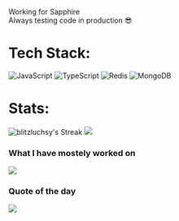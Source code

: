 Working for Sapphire<br>Always testing code in production 😎


# Tech Stack:
![JavaScript](https://img.shields.io/badge/javascript-%23323330.svg?style=for-the-badge&logo=javascript&logoColor=%23F7DF1E) ![TypeScript](https://img.shields.io/badge/typescript-%23007ACC.svg?style=for-the-badge&logo=typescript&logoColor=white) ![Redis](https://img.shields.io/badge/redis-%23DD0031.svg?style=for-the-badge&logo=redis&logoColor=white) ![MongoDB](https://img.shields.io/badge/MongoDB-%234ea94b.svg?style=for-the-badge&logo=mongodb&logoColor=white)
# Stats:
![blitzluchsy's Streak](https://github-readme-streak-stats.herokuapp.com/?user=blitzluchsy&theme=dark&hide_border=false)
![](https://github-readme-stats.vercel.app/api/top-langs/?username=blitzluchsy&theme=radical&hide_border=false&include_all_commits=true&count_private=true&layout=compact)
### What I have mostely worked on
![](https://github-contributor-stats.vercel.app/api?username=blitzluchsy&limit=5&theme=radical&combine_all_yearly_contributions=true)
### Quote of the day
![](https://quotes-github-readme.vercel.app/api?type=horizontal&theme=radical)
